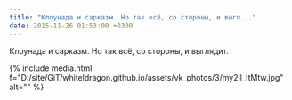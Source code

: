 ```yaml
---
title: "Клоунада и сарказм. Но так всё, со стороны, и выгл..."
date: 2015-11-26 01:53:00 +0300
---
```


Клоунада и сарказм. Но так всё, со стороны, и выглядит.

{% include media.html f="D:/site/GiT/whiteldragon.github.io/assets/vk_photos/3/my2ll_ItMtw.jpg" alt="" %}
